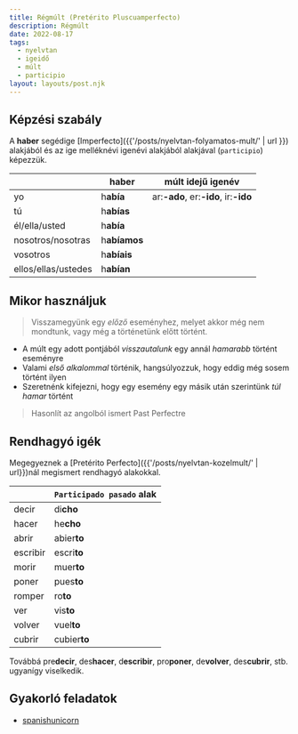 ```yaml
---
title: Régmúlt (Pretérito Pluscuamperfecto)
description: Régmúlt
date: 2022-08-17
tags:
  - nyelvtan
  - igeidő
  - múlt
  - participio
layout: layouts/post.njk
---
```


## Képzési szabály

A **haber** segédige [Imperfecto]({{'/posts/nyelvtan-folyamatos-mult/' | url }}) alakjából és az ige melléknévi igenévi alakjából alakjával (`participio`) képezzük.

&nbsp;|haber|múlt idejű igenév
----|----|----
yo|h**abía**| ar:**-ado**, er:**-ido**, ir:**-ido**
tú|h**abías**|
él/ella/usted|h**abía**|
nosotros/nosotras|h**abíamos**|
vosotros|h**abíais**|
ellos/ellas/ustedes|h**abían**|

## Mikor használjuk

> Visszamegyünk egy *előző* eseményhez, melyet akkor még nem mondtunk, vagy még a történetünk előtt történt.

- A múlt egy adott pontjából *visszautalunk* egy annál *hamarabb* történt eseményre
- Valami *első alkalommal* történik, hangsúlyozzuk, hogy eddig még sosem történt ilyen
- Szeretnénk kifejezni, hogy egy esemény egy másik után szerintünk *túl hamar* történt

> Hasonlít az angolból ismert Past Perfectre

## Rendhagyó igék

Megegyeznek a [Pretérito Perfecto]({{'/posts/nyelvtan-kozelmult/' | url}})nál megismert rendhagyó alakokkal.

&nbsp;| `Participado pasado` alak
----|----
decir|di**cho**
hacer|he**cho**
abrir|abier**to**
escribir|escri**to**
morir|muer**to**
poner|pues**to**
romper|ro**to**
ver|vis**to**
volver|vuel**to**
cubrir|cubier**to**

Továbbá pre**decir**, des**hacer**, d**escribir**, pro**poner**, de**volver**, des**cubrir**, stb. ugyanígy viselkedik.

## Gyakorló feladatok

- [spanishunicorn](https://www.spanishunicorn.com/preterito-pluscuamperfecto-ejercicios/)